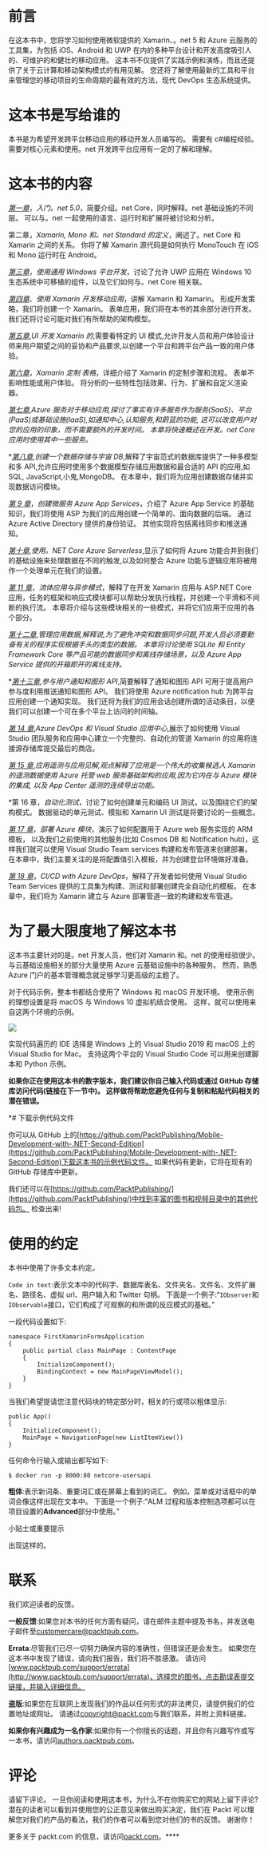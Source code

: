 # 前言

在这本书中，您将学习如何使用微软提供的 Xamarin、。net 5 和 Azure 云服务的工具集，为包括 iOS、Android 和 UWP 在内的多种平台设计和开发高度吸引人的、可维护的和健壮的移动应用。 这本书不仅提供了实践示例和演练，而且还提供了关于云计算和移动架构模式的有用见解。 您还将了解使用最新的工具和平台来管理您的移动项目的生命周期的最有效的方法，现代 DevOps 生态系统提供。

# 这本书是写给谁的

本书是为希望开发跨平台移动应用的移动开发人员编写的。 需要有 c#编程经验。 需要对核心元素和使用。net 开发跨平台应用有一定的了解和理解。

# 这本书的内容

[*第一章*](01.html#_idTextAnchor014)，*入门。net 5.0*，简要介绍。net Core，同时解释。net 基础设施的不同层。 可以与。net 一起使用的语言、运行时和扩展将被讨论和分析。

第二章，*Xamarin, Mono 和。net Standard 的定义*，阐述了。net Core 和 Xamarin 之间的关系。 你将了解 Xamarin 源代码是如何执行 MonoTouch 在 iOS 和 Mono 运行时在 Android。

[*第三章*](03.html#_idTextAnchor038)，*使用通用 Windows 平台开发*，讨论了允许 UWP 应用在 Windows 10 生态系统中可移植的组件，以及它们如何与。net Core 相关联。

[*第四章*](04.html#_idTextAnchor046)、*使用 Xamarin 开发移动应用*，讲解 Xamarin 和 Xamarin。 形成开发策略，我们将创建一个 Xamarin。 表单应用，我们将在本书的其余部分进行开发。 我们还将讨论可能对我们有所帮助的架构模型。

[*第五章*](05.html#_idTextAnchor090),*UI 开发 Xamarin 的*,需要看特定的 UI 模式,允许开发人员和用户体验设计师来用户期望之间的妥协和产品要求,以创建一个平台和跨平台产品一致的用户体验。

[*第六章*](06.html#_idTextAnchor157)，*Xamarin 定制 表格*，详细介绍了 Xamarin 的定制步骤和流程。 表单不影响性能或用户体验。 将分析的一些特性包括效果、行为、扩展和自定义渲染器。

[*第七章*](07.html#_idTextAnchor268),*Azure 服务对于移动应用,探讨了事实有许多服务作为服务(SaaS)、平台(PaaS)或基础设施(IaaS),如通知中心,认知服务,和蔚蓝的功能, 这可以改变用户对您的应用的印象，而不需要额外的开发时间。 本章将快速概述在开发。net Core 应用时使用其中一些服务。*

 *[*第八章*](08.html#_idTextAnchor310),*创建一个数据存储与宇宙 DB*,解释了宇宙范式的数据库提供了一种多模型和多 API,允许应用时使用多个数据模型存储应用数据和最合适的 API 的应用,如 SQL, JavaScript,小鬼,MongoDB。 在本章中，我们将为应用创建数据存储并实现数据访问模块。

[*第 9 章*](09.html#_idTextAnchor350)，*创建微服务 Azure App Services*，介绍了 Azure App Service 的基础知识，我们将使用 ASP 为我们的应用创建一个简单的、面向数据的后端。 通过 Azure Active Directory 提供的身份验证。 其他实现将包括离线同步和推送通知。

[*第十章*](10.html#_idTextAnchor378),*使用。NET Core Azure Serverless*,显示了如何将 Azure 功能合并到我们的基础设施来处理数据在不同的触发,以及如何整合 Azure 功能与逻辑应用将被用作一个处理单元在我们的设置。

[*第 11 章*](11.html#_idTextAnchor403)，*流体应用与异步模式*，解释了在开发 Xamarin 应用与 ASP.NET Core 应用，任务的框架和响应式模块都可以帮助分发执行线程，并创建一个平滑和不间断的执行流。 本章将介绍与这些模块相关的一些模式，并将它们应用于应用的各个部分。

[*第十二章*](12.html#_idTextAnchor425),*管理应用数据,解释说,为了避免冲突和数据同步问题,开发人员必须要勤奋有关的程序实现根据手头的类型的数据。 本章将讨论使用 SQLite 和 Entity Framework Core 等产品可能的数据同步和离线存储场景，以及 Azure App Service 提供的开箱即开的离线支持。*

 *[*第十三章*](13.html#_idTextAnchor437),*参与用户通知和图形 API*,简要解释了通知和图形 API 可用于提高用户参与度利用推送通知和图形 API。 我们将使用 Azure notification hub 为跨平台应用创建一个通知实现。 我们还将为我们的应用会话创建所谓的活动条目，以便我们可以创建一个可在多个平台上访问的时间轴。

[*第 14 章*](14.html#_idTextAnchor460),*Azure DevOps 和 Visual Studio 应用中心*,展示了如何使用 Visual Studio 团队服务和应用中心建立一个完整的、自动化的管道 Xamarin 的应用将连接源存储库提交最后的商店。

[*第 15 章*](15.html#_idTextAnchor483),*应用遥测与应用见解,观点解释了应用是一个伟大的收集候选人 Xamarin 的遥测数据使用 Azure 托管 web 服务基础架构的应用,因为它内在与 Azure 模块的集成, 以及 App Center 遥测的连续导出功能。*

 *第 16 章，*自动化测试*，讨论了如何创建单元和编码 UI 测试，以及围绕它们的架构模式。 数据驱动的单元测试、模拟和 Xamarin UI 测试是将要讨论的一些概念。

[*第 17 章*](17.html#_idTextAnchor517)，*部署 Azure 模块*，演示了如何配置用于 Azure web 服务实现的 ARM 模板， 以及我们之前使用的其他服务(比如 Cosmos DB 和 Notification hub)，这样我们就可以使用 Visual Studio Team services 构建和发布管道来创建部署。 在本章中，我们主要关注的是将配置值引入模板，并为创建登台环境做好准备。

[*第 18 章*](18.html#_idTextAnchor524)，*CI/CD with Azure DevOps*，解释了开发者如何使用 Visual Studio Team Services 提供的工具集为构建、测试和部署创建完全自动化的模板。 在本章中，我们将为 Xamarin 建立与 Azure 部署管道一致的构建和发布管道。

# 为了最大限度地了解这本书

这本书主要针对的是。net 开发人员，他们对 Xamarin 和。net 的使用经验很少。 与云基础设施相关的部分大量使用 Azure 云基础设施中的各种服务。 然而，熟悉 Azure 门户的基本管理概念就足够学习更高级的主题了。

对于代码示例，整本书都结合使用了 Windows 和 macOS 开发环境。 使用示例的理想设置是将 macOS 与 Windows 10 虚拟机结合使用。 这样，就可以使用来自这两个环境的示例。

![](image/Preface_table_1.1.jpg)

实现代码遍历的 IDE 选择是 Windows 上的 Visual Studio 2019 和 macOS 上的 Visual Studio for Mac。 支持这两个平台的 Visual Studio Code 可以用来创建脚本和 Python 示例。

**如果你正在使用这本书的数字版本，我们建议你自己输入代码或通过 GitHub 存储库访问代码(链接在下一节中)。 这样做将帮助您避免任何与复制和粘贴代码相关的潜在错误。**

 *# 下载示例代码文件

你可以从 GitHub 上的[https://github.com/PacktPublishing/Mobile-Development-with-.NET-Second-Edition](https://github.com/PacktPublishing/Mobile-Development-with-.NET-Second-Edition)下载这本书的示例代码文件。 如果代码有更新，它将在现有的 GitHub 存储库中更新。

我们还可以在[https://github.com/PacktPublishing/](https://github.com/PacktPublishing/)中找到丰富的图书和视频目录中的其他代码包。 检查出来!

# 使用的约定

本书中使用了许多文本约定。

`Code in text`:表示文本中的代码字、数据库表名、文件夹名、文件名、文件扩展名、路径名、虚拟 url、用户输入和 Twitter 句柄。 下面是一个例子:“`IObserver`和`IObservable`接口，它们构成了可观察的和所谓的反应模式的基础。”

一段代码设置如下:

```
namespace FirstXamarinFormsApplication
{
    public partial class MainPage : ContentPage
    {
        InitializeComponent();
        BindingContext = new MainPageViewModel();
    }
}
```

当我们希望提请您注意代码块的特定部分时，相关的行或项以粗体显示:

```
public App()
{
    InitializeComponent();
    MainPage = NavigationPage(new ListItemView())
}
```

任何命令行输入或输出都写如下:

```
$ docker run -p 8000:80 netcore-usersapi
```

**粗体**:表示新词条、重要词汇或在屏幕上看到的词汇。 例如，菜单或对话框中的单词会像这样出现在文本中。 下面是一个例子:“ALM 过程和版本控制选项都可以在项目设置的**Advanced**部分中使用。”

小贴士或重要提示

出现这样的。

# 联系

我们欢迎读者的反馈。

**一般反馈**:如果您对本书的任何方面有疑问，请在邮件主题中提及书名，并发送电子邮件至[customercare@packtpub.com](mailto:customercare@packtpub.com)。

**Errata**:尽管我们已尽一切努力确保内容的准确性，但错误还是会发生。 如果您在这本书中发现了错误，请向我们报告，我们将不胜感激。 请访问[www.packtpub.com/support/errata](http://www.packtpub.com/support/errata)，选择您的图书，点击勘误表提交链接，并输入详细信息。

**盗版**:如果您在互联网上发现我们的作品以任何形式的非法拷贝，请提供我们的位置地址或网址。 请通过[copyright@packt.com](mailto:copyright@packt.com)与我们联系，并附上资料链接。

**如果你有兴趣成为一名作家**:如果你有一个你擅长的话题，并且你有兴趣写作或写一本书，请访问[authors.packtpub.com](http://authors.packtpub.com)。

# 评论

请留下评论。 一旦你阅读和使用这本书，为什么不在你购买它的网站上留下评论? 潜在的读者可以看到并使用您的公正意见来做出购买决定，我们在 Packt 可以理解您对我们的产品的看法，我们的作者可以看到您对他们的书的反馈。 谢谢你！

更多关于 packt.com 的信息，请访问[packt.com](http://packt.com)。****
